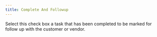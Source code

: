 ```yaml
---
title: Complete And Followup
---
```



Select this check box a task that has been completed to be marked for follow up with the customer or vendor.
